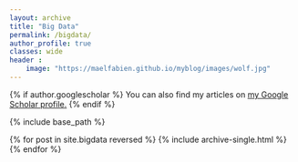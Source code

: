 ```yaml
---
layout: archive
title: "Big Data"
permalink: /bigdata/
author_profile: true
classes: wide
header :
    image: "https://maelfabien.github.io/myblog/images/wolf.jpg"
---
```


{% if author.googlescholar %}
  You can also find my articles on <u><a href="{{author.googlescholar}}">my Google Scholar profile</a>.</u>
{% endif %}

{% include base_path %}

{% for post in site.bigdata reversed %}
  {% include archive-single.html %}
{% endfor %}
